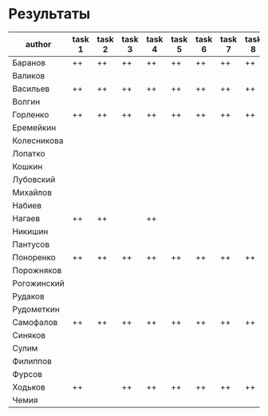 # Результаты

|author|task 1|task 2|task 3|task 4|task 5|task 6|task 7|task 8|additional|
|---|---|---|---|---|---|---|---|---|---|
|Баранов|++|++|++|++|++|++|++|++|+|
|Валиков|   |   |   |   |   |   |   |   |   |
|Васильев|++|++|++|++|++|++|++|++|+|
|Волгин|   |   |   |   |   |   |   |   |   |
|Горленко|++|++|++|++|++|++|++|++|+|
|Еремейкин|   |   |   |   |   |   |   |   |   |
|Колесникова|   |   |   |   |   |   |   |   |   |
|Лопатко|   |   |   |   |   |   |   |   |   |
|Кошкин|   |   |   |   |   |   |   |   |   |
|Лубовский|   |   |   |   |   |   |   |   |   |
|Михайлов|   |   |   |   |   |   |   |   |+|
|Набиев|   |   |   |   |   |   |   |   |   |
|Нагаев|++|++|   |++|   |   |   |   |   |
|Никишин|   |   |   |   |   |   |   |   |   |
|Пантусов|   |   |   |   |   |   |   |   |   |
|Поноренко|++|++|++|++|++|++|++|++|+|
|Порожняков|   |   |   |   |   |   |   |   |   |
|Рогожинский|   |   |   |   |   |   |   |   |   |
|Рудаков|   |   |   |   |   |   |   |   |   |
|Рудометкин|   |   |   |   |   |   |   |   |   |
|Самофалов|++|++|++|++|++|++|++|++|+|
|Синяков|   |   |   |   |   |   |   |   |   |
|Сулим|   |   |   |   |   |   |   |   |   |
|Филиппов|   |   |   |   |   |   |   |   |   |
|Фурсов|   |   |   |   |   |   |   |   |   |
|Ходьков|++|   |++|++|++|++|++|++|   |
|Чемия|   |   |   |   |   |   |   |   |   |

